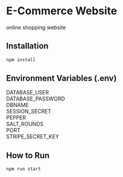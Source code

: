 # E-Commerce Website
online shopping website

## Installation

```bash
npm install
```

## Environment Variables (.env)
DATABASE_USER <br />
DATABASE_PASSWORD <br />
DBNAME <br />
SESSION_SECRET <br />
PEPPER <br />
SALT_ROUNDS <br />
PORT <br />
STRIPE_SECRET_KEY <br />
## How to Run

```bash
npm run start
```
